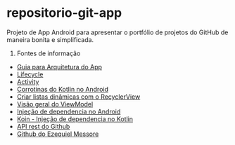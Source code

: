 # repositorio-git-app
Projeto de App Android para apresentar o portfólio de projetos do GitHub de maneira bonita e simplificada.

1. Fontes de informação 
  - [Guia para Arquitetura do App](https://developer.android.com/jetpack/guide?hl=pt-br)
  - [Lifecycle](https://developer.android.com/jetpack/androidx/releases/lifecycle)
  - [Activity](https://developer.android.com/jetpack/androidx/releases/activity?hl=pt-br#groovy)
  - [Corrotinas do Kotlin no Android](https://developer.android.com/kotlin/coroutines)
  - [Criar listas dinâmicas com o RecyclerView](https://developer.android.com/guide/topics/ui/layout/recyclerview?hl=pt-br#kotlin)
  - [Visão geral do ViewModel](https://developer.android.com/topic/libraries/architecture/viewmodel?hl=pt-br)
  - [Injeção de dependencia no Android](https://developer.android.com/training/dependency-injection?hl=pt-br)
  - [Koin - Injeção de dependencia no Kotlin](https://www.zup.com.br/blog/koin-injecao-de-dependencia-no-kotlin#:~:text=Configura%C3%A7%C3%B5es%20do%20Koin,-Sua%20base%20de&text=Isso%20significa%20que%20a%20partir,injetar%20as%20depend%C3%AAncias%20pra%20gente.&text=Para%20configurar%20%C3%A9%20bem%20simples,a%20partir%20da%20express%C3%A3o%20lambda.)
  - [API rest do Github](https://docs.github.com/pt/rest)
  - [Github do Ezequiel Messore](https://github.com/EzequielMessore)
  
